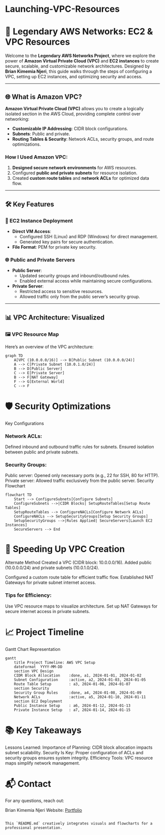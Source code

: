 # Launching-VPC-Resources  

# 🚀 Legendary AWS Networks: EC2 & VPC Resources  

Welcome to the **Legendary AWS Networks Project**, where we explore the power of **Amazon Virtual Private Cloud (VPC)** and **EC2 instances** to create secure, scalable, and customizable network architectures. Designed by **Brian Kimemia Njeri**, this guide walks through the steps of configuring a VPC, setting up EC2 instances, and optimizing security and access.

---

## 🌐 What is Amazon VPC?

**Amazon Virtual Private Cloud (VPC)** allows you to create a logically isolated section in the AWS Cloud, providing complete control over networking:
- **Customizable IP Addressing**: CIDR block configurations.
- **Subnets**: Public and private.
- **Routing Tables & Security**: Network ACLs, security groups, and route optimizations.

### How I Used Amazon VPC:
1. **Designed secure network environments** for AWS resources.
2. Configured **public and private subnets** for resource isolation.
3. Created **custom route tables** and **network ACLs** for optimized data flow.

---

## 🛠️ Key Features

### 🚀 EC2 Instance Deployment
- **Direct VM Access**:
  - Configured SSH (Linux) and RDP (Windows) for direct management.
  - Generated key pairs for secure authentication.
- **File Format**: PEM for private key security.

### 🌐 Public and Private Servers
- **Public Server**:
  - Updated security groups and inbound/outbound rules.
  - Enabled external access while maintaining secure configurations.
- **Private Server**:
  - Restricted access to sensitive resources.
  - Allowed traffic only from the public server’s security group. 

---

## 📊 VPC Architecture: Visualized

### 🖼️ VPC Resource Map
Here’s an overview of the VPC architecture:

```mermaid
graph TD
    A[VPC (10.0.0.0/16)] --> B[Public Subnet (10.0.0.0/24)]
    A --> C[Private Subnet (10.0.1.0/24)]
    B --> D[Public Server]
    C --> E[Private Server]
    B --> F[NAT Gateway]
    F --> G[External World]
    C --> F
```

 
# 🛡️ Security Optimizations
Key Configurations
### Network ACLs:
Defined inbound and outbound traffic rules for subnets.
Ensured isolation between public and private subnets.
### Security Groups:
Public server: Opened only necessary ports (e.g., 22 for SSH, 80 for HTTP).
Private server: Allowed traffic exclusively from the public server.
Security Flowchart
```mermaid
flowchart TD
    Start --> ConfigureSubnets[Configure Subnets]
    ConfigureSubnets -->|CIDR Blocks| SetupRouteTables[Setup Route Tables]
    SetupRouteTables --> ConfigureNACLs[Configure Network ACLs]
    ConfigureNACLs --> SetupSecurityGroups[Setup Security Groups]
    SetupSecurityGroups -->|Rules Applied| SecureServers[Launch EC2 Instances]
    SecureServers --> End
```

# 🚀 Speeding Up VPC Creation
Alternate Method
Created a VPC (CIDR block: 10.0.0.0/16).
Added public (10.0.0.0/24) and private subnets (10.0.1.0/24).


Configured a custom route table for efficient traffic flow.
Established NAT Gateways for private subnet internet access.
### Tips for Efficiency:
Use VPC resource maps to visualize architecture.
Set up NAT Gateways for secure internet access in private subnets.
# 📈 Project Timeline
Gantt Chart Representation
```mermaid
gantt
    title Project Timeline: AWS VPC Setup
    dateFormat  YYYY-MM-DD
    section VPC Design
    CIDR Block Allocation    :done, a1, 2024-01-01, 2024-01-02
    Subnet Configuration     :active, a2, 2024-01-03, 2024-01-05
    Route Table Setup        : a3, 2024-01-06, 2024-01-07
    section Security
    Security Group Rules     :done, a4, 2024-01-08, 2024-01-09
    Network ACLs             :active, a5, 2024-01-10, 2024-01-11
    section EC2 Deployment
    Public Instance Setup    : a6, 2024-01-12, 2024-01-13
    Private Instance Setup   : a7, 2024-01-14, 2024-01-15
```
# 📚 Key Takeaways
Lessons Learned:
Importance of Planning: CIDR block allocation impacts subnet scalability.
Security Is Key: Proper configuration of ACLs and security groups ensures system integrity.
Efficiency Tools: VPC resource maps simplify network management.
# 📬 Contact
For any questions, reach out:

Brian Kimemia Njeri
Website: [Portfolio](https://briankimemia.vercel.app/)

```vbnet

This `README.md` creatively integrates visuals and flowcharts for a professional presentation.
